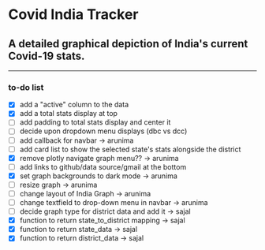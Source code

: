# Covid India Tracker

## A detailed graphical depiction of India's current Covid-19 stats.
---
### to-do list
- [x] add a "active" column to the data
- [x] add a total stats display at top
- [ ] add padding to total stats display and center it
- [ ] decide upon dropdown menu displays (dbc vs dcc)
- [ ] add callback for navbar                          -> arunima
- [ ] add card list to show the selected state's stats alongside the district
- [x] remove plotly navigate graph menu??              -> arunima
- [ ] add links to github/data source/gmail at the bottom
- [x] set graph backgrounds to dark mode               -> arunima
- [ ] resize graph                                     -> arunima
- [ ] change layout of India Graph                     -> arunima
- [ ] change textfield to drop-down menu in navbar     -> arunima
- [ ] decide graph type for district data and add it   -> sajal
- [x] function to return state_to_district mapping     -> sajal
- [x] function to return state_data                    -> sajal
- [x] function to return district_data                 -> sajal

